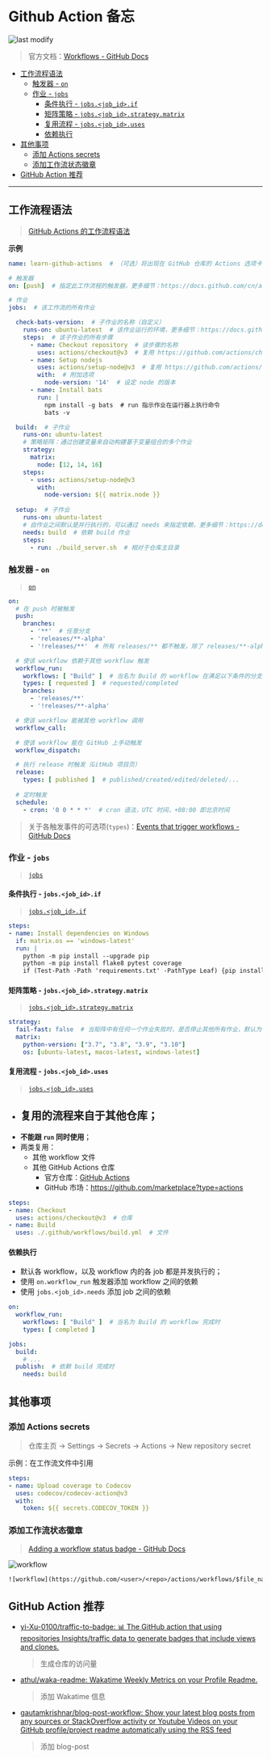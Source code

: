 Github Action 备忘
===
<!--START_SECTION:badge-->

![last modify](https://img.shields.io/static/v1?label=last%20modify&message=2022-09-18%2017:29:19&color=yellowgreen&style=flat-square)

<!--END_SECTION:badge-->
> 官方文档：[Workflows - GitHub Docs](https://docs.github.com/cn/actions/using-workflows)

<!-- TOC -->
- [工作流程语法](#工作流程语法)
    - [触发器 - `on`](#触发器---on)
    - [作业 - `jobs`](#作业---jobs)
        - [条件执行 - `jobs.<job_id>.if`](#条件执行---jobsjob_idif)
        - [矩阵策略 - `jobs.<job_id>.strategy.matrix`](#矩阵策略---jobsjob_idstrategymatrix)
        - [复用流程 - `jobs.<job_id>.uses`](#复用流程---jobsjob_iduses)
        - [依赖执行](#依赖执行)
- [其他事项](#其他事项)
    - [添加 Actions secrets](#添加-actions-secrets)
    - [添加工作流状态徽章](#添加工作流状态徽章)
- [GitHub Action 推荐](#github-action-推荐)
<!-- TOC -->
---


## 工作流程语法
> [GitHub Actions 的工作流程语法](https://docs.github.com/cn/actions/using-workflows/workflow-syntax-for-github-actions)

**示例**
```yaml
name: learn-github-actions  # （可选）将出现在 GitHub 仓库的 Actions 选项卡中的工作流程名称。

# 触发器
on: [push]  # 指定此工作流程的触发器，更多细节：https://docs.github.com/cn/actions/using-workflows/workflow-syntax-for-github-actions#onpushpull_requestpull_request_targetpathspaths-ignore

# 作业
jobs:  # 该工作流的所有作业

  check-bats-version:  # 子作业的名称（自定义）
    runs-on: ubuntu-latest  # 该作业运行的环境，更多细节：https://docs.github.com/cn/actions/reference/workflow-syntax-for-github-actions#jobsjob_idruns-on
    steps:  # 该子作业的所有步骤
      - name: Checkout repository  # 该步骤的名称
        uses: actions/checkout@v3  # 复用 https://github.com/actions/checkout/tree/v3
      - name: Setup nodejs
        uses: actions/setup-node@v3  # 复用 https://github.com/actions/setup-node/tree/v3
        with:  # 附加选项
          node-version: '14'  # 设定 node 的版本
      - name: Install bats  
        run: |
          npm install -g bats  # run 指示作业在运行器上执行命令
          bats -v

  build:  # 子作业
    runs-on: ubuntu-latest
    # 策略矩阵：通过创建变量来自动构建基于变量组合的多个作业
    strategy:
      matrix:  
        node: [12, 14, 16]
    steps:
      - uses: actions/setup-node@v3
        with:
          node-version: ${{ matrix.node }}
    
  setup:  # 子作业
    runs-on: ubuntu-latest
    # 自作业之间默认是并行执行的，可以通过 needs 来指定依赖，更多细节：https://docs.github.com/cn/actions/using-jobs/using-jobs-in-a-workflow#defining-prerequisite-jobs
    needs: build  # 依赖 build 作业
    steps:
      - run: ./build_server.sh  # 相对于仓库主目录
```

### 触发器 - `on`
> [`on`](https://docs.github.com/cn/actions/using-workflows/workflow-syntax-for-github-actions#onpushpull_requestpull_request_targetpathspaths-ignore)

```yaml
on:
  # 在 push 时被触发
  push:
    branches:
      - '**'  # 任意分支
      - 'releases/**-alpha'
      - '!releases/**'  # 所有 releases/** 都不触发，除了 releases/**-alpha

  # 使该 workflow 依赖于其他 workflow 触发
  workflow_run:
    workflows: [ "Build" ]  # 当名为 Build 的 workflow 在满足以下条件的分支上执行时，本 workflow 才会被执行
    types: [ requested ]  # requested/completed
    branches:
      - 'releases/**'
      - '!releases/**-alpha'

  # 使该 workflow 能被其他 workflow 调用
  workflow_call:

  # 使该 workflow 能在 GitHub 上手动触发
  workflow_dispatch:

  # 执行 release 时触发（GitHub 项目页）
  release:
    types: [ published ]  # published/created/edited/deleted/...
  
  # 定时触发
  schedule:
    - cron: '0 0 * * *'  # cron 语法，UTC 时间，+08:00 即北京时间
```

> 关于各触发事件的可选项(`types`)：[Events that trigger workflows - GitHub Docs](https://docs.github.com/cn/actions/using-workflows/events-that-trigger-workflows#available-events)


### 作业 - `jobs`
> [`jobs`](https://docs.github.com/cn/actions/using-workflows/workflow-syntax-for-github-actions#jobs)

#### 条件执行 - `jobs.<job_id>.if`
> [`jobs.<job_id>.if`](https://docs.github.com/cn/actions/using-workflows/workflow-syntax-for-github-actions#jobsjob_idif)

```yaml
steps:
- name: Install dependencies on Windows
  if: matrix.os == 'windows-latest'
  run: |
    python -m pip install --upgrade pip
    python -m pip install flake8 pytest coverage
    if (Test-Path -Path 'requirements.txt' -PathType Leaf) {pip install -r requirements.txt}
```

#### 矩阵策略 - `jobs.<job_id>.strategy.matrix`
> [`jobs.<job_id>.strategy.matrix`](https://docs.github.com/cn/actions/using-workflows/workflow-syntax-for-github-actions#jobsjob_idstrategymatrix)

```yaml
strategy:
  fail-fast: false  # 当矩阵中有任何一个作业失败时，是否停止其他所有作业，默认为 true，建议设为 false
  matrix:
    python-version: ["3.7", "3.8", "3.9", "3.10"]
    os: [ubuntu-latest, macos-latest, windows-latest]
```

#### 复用流程 - `jobs.<job_id>.uses`
> [`jobs.<job_id>.uses`](https://docs.github.com/cn/actions/using-workflows/workflow-syntax-for-github-actions#jobsjob_iduses)

- 复用的流程来自于其他仓库；
    - 
- **不能跟 `run` 同时使用**；
- 两类复用：
    - 其他 workflow 文件
    - 其他 GitHub Actions 仓库
        - 官方仓库：[GitHub Actions](https://github.com/actions)
        - GitHub 市场：https://github.com/marketplace?type=actions

```yaml
steps:
- name: Checkout
  uses: actions/checkout@v3  # 仓库
- name: Build
  uses: ./.github/workflows/build.yml  # 文件
```

#### 依赖执行

- 默认各 workflow，以及 workflow 内的各 job 都是并发执行的；
- 使用 `on.workflow_run` 触发器添加 workflow 之间的依赖
- 使用 `jobs.<job_id>.needs` 添加 job 之间的依赖

```yml
on:
  workflow_run:
    workflows: [ "Build" ]  # 当名为 Build 的 workflow 完成时
    types: [ completed ]

jobs:
  build:
    # ...
  publish:  # 依赖 build 完成时
    needs: build
```

## 其他事项

### 添加 Actions secrets
> 仓库主页 -> Settings -> Secrets -> Actions -> New repository secret

示例：在工作流文件中引用
```yaml
steps:
- name: Upload coverage to Codecov
  uses: codecov/codecov-action@v3
  with:
    token: ${{ secrets.CODECOV_TOKEN }}
```

### 添加工作流状态徽章
> [Adding a workflow status badge - GitHub Docs](https://docs.github.com/cn/actions/monitoring-and-troubleshooting-workflows/adding-a-workflow-status-badge)

![workflow](https://github.com/imhuay/studies/actions/workflows/learn-github-actions.yml/badge.svg?branch=master)
```txt
![workflow](https://github.com/<user>/<repo>/actions/workflows/$file_name.yml/badge.svg?branch=master)
```

## GitHub Action 推荐

- [yi-Xu-0100/traffic-to-badge: 📊 The GitHub action that using repositories Insights/traffic data to generate badges that include views and clones.](https://github.com/yi-Xu-0100/traffic-to-badge)
    > 生成仓库的访问量
- [athul/waka-readme: Wakatime Weekly Metrics on your Profile Readme.](https://github.com/athul/waka-readme)
    > 添加 Wakatime 信息
- [gautamkrishnar/blog-post-workflow: Show your latest blog posts from any sources or StackOverflow activity or Youtube Videos on your GitHub profile/project readme automatically using the RSS feed](https://github.com/gautamkrishnar/blog-post-workflow)
    > 添加 blog-post
